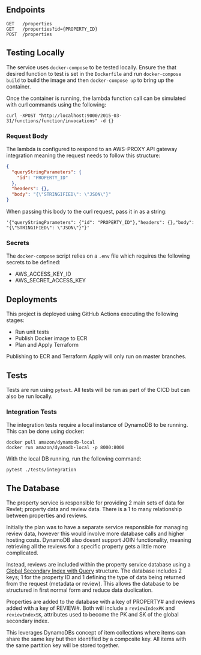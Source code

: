 ## Endpoints

```
GET   /properties
GET   /properties?id={PROPERTY_ID}
POST  /properties
```

## Testing Locally

The service uses `docker-compose` to be tested locally. Ensure the that desired function to test is set in the `Dockerfile` and run `docker-compose build` to build the image and then `docker-compose up` to bring up the container.

Once the container is running, the lambda function call can be simulated with curl commands using the following:

```
curl -XPOST "http://localhost:9000/2015-03-31/functions/function/invocations" -d {}
```

### Request Body
The lambda is configured to respond to an AWS-PROXY API gateway integration meaning the request needs to follow this structure:

```json
{
  "queryStringParameters": {
    "id": "PROPERTY_ID"
  },
  "headers": {},
  "body": "{\"STRINGIFIED\": \"JSON\"}"
}
```

When passing this body to the curl request, pass it in as a string:

```
'{"queryStringParameters": {"id": "PROPERTY_ID"},"headers": {},"body": "{\"STRINGIFIED\": \"JSON\"}"}'
```

### Secrets
The `docker-compose` script relies on a `.env` file which requires the following secrets to be defined:

- AWS_ACCESS_KEY_ID
- AWS_SECRET_ACCESS_KEY


## Deployments
This project is deployed using GitHub Actions executing the following stages:

- Run unit tests
- Publish Docker image to ECR
- Plan and Apply Terraform

Publishing to ECR and Terraform Apply will only run on master branches.


## Tests
Tests are run using `pytest`. All tests will be run as part of the CICD but can also be run locally. 

### Integration Tests
The integration tests require a local instance of DynamoDB to be running. This can be done using docker:

```
docker pull amazon/dynamodb-local
docker run amazon/dyamodb-local -p 8000:8000
```

With the local DB running, run the following command:

```
pytest ./tests/integration
```


## The Database
The property service is responsible for providing 2 main sets of data for Revlet; property data and review data. There is a 1 to many relationship between properties and reviews. 

Initially the plan was to have a separate service responsible for managing review data, however this would involve more database calls and higher hosting costs. DynamoDB also doesnt support JOIN functionality, meaning retrieving all the reviews for a specific property gets a little more complicated.

Instead, reviews are included within the property service database using a [Global Secondary Index with Query](https://www.alexdebrie.com/posts/dynamodb-one-to-many/#secondary-index--the-query-api-action) structure. The database includes 2 keys; 1 for the property ID and 1 defining the type of data being returned from the request (metadata or review). This allows the database to be structured in first normal form and reduce data duolication.

Properties are added to the database with a key of PROPERTY# and reviews added with a key of REVIEW#. Both will include a `reviewIndexPK` and `reviewIndexSK`, attributes used to become the PK and SK of the global secondary index.

This leverages DynamoDBs concept of item collections where items can share the same key but then identified by a composite key. All items with the same partition key will be stored together.